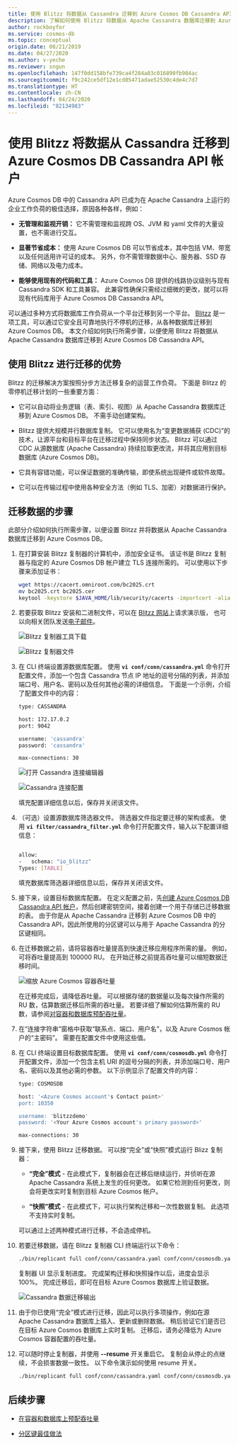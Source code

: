 ```yaml
---
title: 使用 Blitzz 将数据从 Cassandra 迁移到 Azure Cosmos DB Cassandra API
description: 了解如何使用 Blitzz 将数据从 Apache Cassandra 数据库迁移到 Azure Cosmos DB Cassandra API。
author: rockboyfor
ms.service: cosmos-db
ms.topic: conceptual
origin.date: 08/21/2019
ms.date: 04/27/2020
ms.author: v-yeche
ms.reviewer: sngun
ms.openlocfilehash: 147f0dd158bfe739ca4f284a03c016890fb904ac
ms.sourcegitcommit: f9c242ce5df12e1cd85471adae52530c4de4c7d7
ms.translationtype: HT
ms.contentlocale: zh-CN
ms.lasthandoff: 04/24/2020
ms.locfileid: "82134983"
---
```

# <a name="migrate-data-from-cassandra-to-azure-cosmos-db-cassandra-api-account-using-blitzz"></a>使用 Blitzz 将数据从 Cassandra 迁移到 Azure Cosmos DB Cassandra API 帐户

Azure Cosmos DB 中的 Cassandra API 已成为在 Apache Cassandra 上运行的企业工作负荷的极佳选择，原因各种各样，例如： 

* **无管理和监视开销：** 它不需管理和监视跨 OS、JVM 和 yaml 文件的大量设置，也不需进行交互。

* **显著节省成本：** 使用 Azure Cosmos DB 可以节省成本，其中包括 VM、带宽以及任何适用许可证的成本。 另外，你不需管理数据中心、服务器、SSD 存储、网络以及电力成本。 

* **能够使用现有的代码和工具：** Azure Cosmos DB 提供的线路协议级别与现有 Cassandra SDK 和工具兼容。 此兼容性确保只需经过细微的更改，就可以将现有代码库用于 Azure Cosmos DB Cassandra API。

可以通过多种方式将数据库工作负荷从一个平台迁移到另一个平台。 [Blitzz](https://www.blitzz.io) 是一项工具，可以通过它安全且可靠地执行不停机的迁移，从各种数据库迁移到 Azure Cosmos DB。 本文介绍如何执行所需步骤，以便使用 Blitzz 将数据从 Apache Cassandra 数据库迁移到 Azure Cosmos DB Cassandra API。

## <a name="benefits-using-blitzz-for-migration"></a>使用 Blitzz 进行迁移的优势

Blitzz 的迁移解决方案按照分步方法迁移复杂的运营工作负荷。 下面是 Blitzz 的零停机迁移计划的一些重要方面：

* 它可以自动将业务逻辑（表、索引、视图）从 Apache Cassandra 数据库迁移到 Azure Cosmos DB。 不需手动创建架构。

* Blitzz 提供大规模并行数据库复制。 它可以使用名为“变更数据捕获 (CDC)”的技术，让源平台和目标平台在迁移过程中保持同步状态。 Blitzz 可以通过 CDC 从源数据库 (Apache Cassandra) 持续拉取更改流，并将其应用到目标数据库 (Azure Cosmos DB)。

* 它具有容错功能，可以保证数据的准确传输，即使系统出现硬件或软件故障。

* 它可以在传输过程中使用各种安全方法（例如 TLS、加密）对数据进行保护。

## <a name="steps-to-migrate-data"></a>迁移数据的步骤

此部分介绍如何执行所需步骤，以便设置 Blitzz 并将数据从 Apache Cassandra 数据库迁移到 Azure Cosmos DB。

1. 在打算安装 Blitzz 复制器的计算机中，添加安全证书。 该证书是 Blitzz 复制器与指定的 Azure Cosmos DB 帐户建立 TLS 连接所需的。 可以使用以下步骤来添加证书：

    ```bash
    wget https://cacert.omniroot.com/bc2025.crt
    mv bc2025.crt bc2025.cer
    keytool -keystore $JAVA_HOME/lib/security/cacerts -importcert -alias bc2025ca -file bc2025.cer
    ```

1. 若要获取 Blitzz 安装和二进制文件，可以在 [Blitzz 网站](https://www.blitzz.io)上请求演示版， 也可以向相关团队发送[电子邮件](mailto:success@blitzz.io)。

    ![Blitzz 复制器工具下载](./media/cassandra-migrate-cosmos-db-blitzz/blitzz-replicant-download.png)

    ![Blitzz 复制器文件](./media/cassandra-migrate-cosmos-db-blitzz/replicant-files.png)

1. 在 CLI 终端设置源数据库配置。 使用 **`vi conf/conn/cassandra.yml`** 命令打开配置文件，添加一个包含 Cassandra 节点 IP 地址的逗号分隔的列表，并添加端口号、用户名、密码以及任何其他必需的详细信息。 下面是一个示例，介绍了配置文件中的内容：

    ```bash
    type: CASSANDRA

    host: 172.17.0.2
    port: 9042

    username: 'cassandra'
    password: 'cassandra'

    max-connections: 30

    ```

    ![打开 Cassandra 连接编辑器](./media/cassandra-migrate-cosmos-db-blitzz/open-connection-editor-cassandra.png)

    ![Cassandra 连接配置](./media/cassandra-migrate-cosmos-db-blitzz/cassandra-connection-configuration.png)

    填充配置详细信息以后，保存并关闭该文件。

1. （可选）设置源数据库筛选器文件。 筛选器文件指定要迁移的架构或表。 使用 **`vi filter/cassandra_filter.yml`** 命令打开配置文件，输入以下配置详细信息：

    ```bash

    allow:
    -   schema: "io_blitzz"
    Types: [TABLE]
    ```

    填充数据库筛选器详细信息以后，保存并关闭该文件。

1. 接下来，设置目标数据库配置。 在定义配置之前，先[创建 Azure Cosmos DB Cassandra API 帐户](create-cassandra-dotnet.md#create-a-database-account)，然后创建密钥空间，接着创建一个用于存储已迁移数据的表。 由于你是从 Apache Cassandra 迁移到 Azure Cosmos DB 中的 Cassandra API，因此所使用的分区键可以与用于 Apache Cassandra 的分区键相同。

1. 在迁移数据之前，请将容器吞吐量提高到快速迁移应用程序所需的量。 例如，可将吞吐量提高到 100000 RU。 在开始迁移之前提高吞吐量可以缩短数据迁移时间。

    ![缩放 Azure Cosmos 容器吞吐量](./media/cassandra-migrate-cosmos-db-blitzz/scale-throughput.png)

    在迁移完成后，请降低吞吐量。 可以根据存储的数据量以及每次操作所需的 RU 数，估算数据迁移后所需的吞吐量。 若要详细了解如何估算所需的 RU 数，请参阅[对容器和数据库预配吞吐量](set-throughput.md)。
    
    <!--Not Available on [Estimate RU/s using the Azure Cosmos DB capacity planner](estimate-ru-with-capacity-planner.md)-->

1. 在“连接字符串”窗格中获取“联系点、端口、用户名”，以及 Azure Cosmos 帐户的“主密码”。    需要在配置文件中使用这些值。

1. 在 CLI 终端设置目标数据库配置。 使用 **`vi conf/conn/cosmosdb.yml`** 命令打开配置文件，添加一个包含主机 URI 的逗号分隔的列表，并添加端口号、用户名、密码以及其他必需的参数。 以下示例显示了配置文件的内容：

    ```bash
    type: COSMOSDB

    host: '<Azure Cosmos account's Contact point>'
    port: 10350

    username: 'blitzzdemo'
    password: '<Your Azure Cosmos account's primary password>'

    max-connections: 30
    ```

1. 接下来，使用 Blitzz 迁移数据。 可以按“完全”或“快照”模式运行 Blizz 复制器：  

    * **“完全”模式** - 在此模式下，复制器会在迁移后继续运行，并侦听在源 Apache Cassandra 系统上发生的任何更改。 如果它检测到任何更改，则会将更改实时复制到目标 Azure Cosmos 帐户。

    * **“快照”模式** - 在此模式下，可以执行架构迁移和一次性数据复制。 此选项不支持实时复制。

    可以通过上述两种模式进行迁移，不会造成停机。 

1. 若要迁移数据，请在 Blitzz 复制器 CLI 终端运行以下命令：

    ```bash
    ./bin/replicant full conf/conn/cassandra.yaml conf/conn/cosmosdb.yaml --filter filter/cassandra_filter.yaml --replace-existing
    ```

    复制器 UI 显示复制进度。 完成架构迁移和快照操作以后，进度会显示 100%。 完成迁移后，即可在目标 Azure Cosmos 数据库上验证数据。

    ![Cassandra 数据迁移输出](./media/cassandra-migrate-cosmos-db-blitzz/cassandra-data-migration-output.png)

1. 由于你已使用“完全”模式进行迁移，因此可以执行多项操作，例如在源 Apache Cassandra 数据库上插入、更新或删除数据。 稍后验证它们是否已在目标 Azure Cosmos 数据库上实时复制。 迁移后，请务必降低为 Azure Cosmos 容器配置的吞吐量。

1. 可以随时停止复制器，并使用 **--resume** 开关重启它。 复制会从停止的点继续，不会损害数据一致性。 以下命令演示如何使用 resume 开关。

    ```bash
    ./bin/replicant full conf/conn/cassandra.yaml conf/conn/cosmosdb.yaml --filter filter/cassandra_filter.yaml --replace-existing --resume
    ```

    <!--Not Available on [Blitzz replicant demo](https://www.youtube.com/watch?v=fsUhF9LUZmM)-->

## <a name="next-steps"></a>后续步骤

* [在容器和数据库上预配吞吐量](set-throughput.md) 
* [分区键最佳做法](partitioning-overview.md#choose-partitionkey)

    <!--Not Available on * [Estimate RU/s using the Azure Cosmos DB capacity planner](estimate-ru-with-capacity-planner.md) articles-->

<!-- Update_Description: update meta properties, wording update, update link -->


